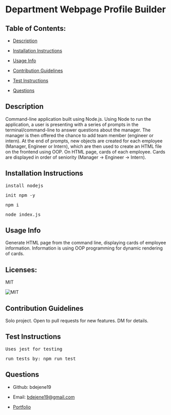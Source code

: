 # Department Webpage Profile Builder 

  ## Table of Contents:

  * [Description](#description)</a>

  * [Installation Instructions](#installation-instructions)

  * [Usage Info](#usage-info)

  * [Contribution Guidelines](#contribution-guidelines)

  * [Test Instructions](#test-instructions)

  * [Questions](#questions)

  ## Description

  Command-line application built using Node.js. Using Node to run the application, a user is presenting with a series of prompts in the terminal/command-line to answer questions about the manager. The manager is then offered the chance to add team member (engineer or intern). At the end of prompts, new objects are created for each employee (Manager, Engineer or Intern), which are then used to create an HTML file on the frontend using OOP. On HTML page, cards of each employee. Cards are displayed in order of seniority (Manager -> Engineer -> Intern).

  ## Installation Instructions

    
<pre>install nodejs</pre>

<pre>init npm -y</pre>

<pre>npm i</pre>

<pre>node index.js</pre>


  ## Usage Info
Generate HTML page from the command line, displaying cards of employee information. Information is using OOP programming for dynamic rendering of cards.

  ## Licenses: 
 MIT
 
      
<img src=https://img.shields.io/badge/License-MIT-orange.svg alt=MIT>  
    


  ## Contribution Guidelines
Solo project. Open to pull requests for new features. DM for details.

  ## Test Instructions

  
<pre>Uses jest for testing</pre>

<pre>run tests by: npm run test</pre>


  ## Questions

  * Github: bdejene19

  * Email: bdejene19@gmail.com

  * [Portfolio](https://bdejene19.github.io/updatedPortfolio/)
 
  

  

